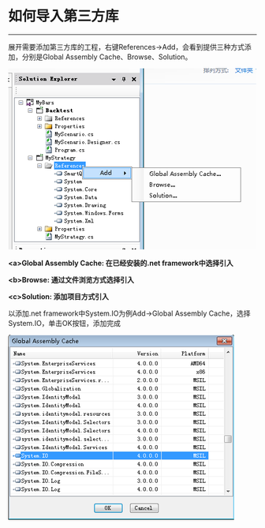 # 如何导入第三方库

---

展开需要添加第三方库的工程，右键References-&gt;Add，会看到提供三种方式添加，分别是Global Assembly Cache、Browse、Solution。

![](/assets/import_third_lib01.png)

**&lt;a&gt;Global Assembly Cache: 在已经安装的.net framework中选择引入**

**&lt;b&gt;Browse: 通过文件浏览方式选择引入**

**&lt;c&gt;Solution: 添加项目方式引入**

以添加.net framework中System.IO为例Add-&gt;Global Assembly Cache，选择System.IO，单击OK按钮，添加完成

![](/assets/import_third_lib02.png)

